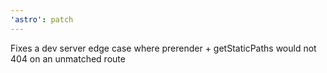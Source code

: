 ```yaml
---
'astro': patch
---
```


Fixes a dev server edge case where prerender + getStaticPaths would not 404 on an unmatched route
